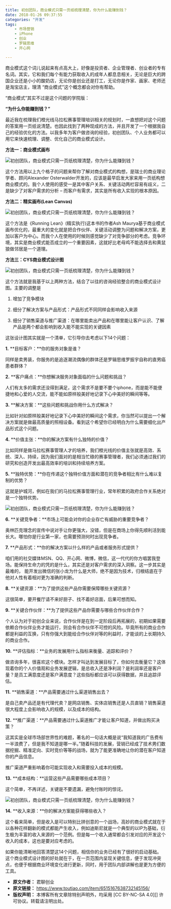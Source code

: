 ```yaml
---
title: 初创团队，商业模式只需一页纸梳理清楚，你为什么能赚到钱？
date: 2018-01-26 09:37:55
categories: "开发"
tags:
	- 市场营销
	- iPhone
	- 创业
	- 罗辑思维
	- 开心网

---
```


商业模式这个词儿说起来有点高大上，好像是投资者、企业管理者、创业者的专有名词。其实，它和我们每个有能力获取收入的成年人都息息相关，无论是巨大的跨国企业还是小小的酸奶店，无论你是创业还是打工，无论你是作家、画家、老师还是淘宝店主，理清 “商业模式”这个概念都会对你有帮助。

“商业模式”其实不过是这个问题的学院版：

**“为什么你能赚到钱？”**

最近我在梳理我们橙光线马拉松赛事管理培训相关的规划时，一直想把对这个问题的答案用一页纸说清楚。也因此找到了两种现成的方法，并且开发了一个根据我自己的经验优化的方法。以我多年为客户做咨询的经验，初创团队、个人业务都可以用它来快速梳理、调整、优化自己的商业模式设计。

**方法一：商业模式画布**

![初创团队，商业模式只需一页纸梳理清楚，你为什么能赚到钱？][FZV2-2YFU-ZEIV.jpg]

这个方法用以上九个格子的问题来帮你了解对商业模式的构想，是瑞士的商业理论学者、顾问Alexander Osterwalder开发的，应该是最早启发大家来用一页纸构想商业模式的。我个人使用的感受一是其中客户关系、关键活动两栏容易有歧义，二是缺少了对客户需求的分析 – 而客户有需求，其实是所有收入实现的根本原因。

**方法二：精实画布(Lean Canvas)**

![初创团队，商业模式只需一页纸梳理清楚，你为什么能赚到钱？][BNAR-7JU3-QFYB.jpg]

这个方法是《Running Lean》(精实执行)这本书的作者Ash Maurya基于商业模式画布优化的，最重大的变化就是把合作伙伴、关键活动调整为问题和解决方案，更加以客户为中心。而我个人在使用的时候则感觉缺少了对竞争部分的考虑。竞争环境，其实是商业模式能否成立的一个重要因素，这就好比老母鸡不能选择去和黄鼠狼做邻居是一个道理。

**方法三：CYS商业模式设计图**

![初创团队，商业模式只需一页纸梳理清楚，你为什么能赚到钱？][EVR7-BA3M-YB6B.jpg]

这个方法就是我基于以上两种方法，结合了以往的咨询经验整合的商业模式设计图。主要的调整是

1. 增加了竞争模块

2. 细分了解决方案与产品形式：产品形式不同同样会影响收入来源

3. 细分了销售渠道与推广渠道：在哪里能卖出产品和在哪里能让客户认识、了解产品是两个都会影响到收入能不能实现的关键因素

这张设计图其实就是一个清单，它引导你去考虑以下14个问题：

**1.** **目标客户：**你的服务对象是谁？

同样是卖男装，你服务的是追逐潮流偶像的群体还是罗辑思维罗振宇自称的直男癌患者群体？

**2.** **客户痛点：**你想解决服务对象面临的什么问题和挑战？

人们有太多的需求还没得到满足，这个需求不是要不要个iphone，而是能不能便捷地和心爱的人交流，能不能如原样般美好地记录下心中美好的瞬间等等。

**3.** **解决方案：**这些问题和挑战你用什么方式解决？

比如针对如原样般美好地记录下心中美好的瞬间这个需求，你当然可以提出一个解决方案就是做最高质量的照相设备。看到这个希望你已经明白为什么需要细化出产品形式这个问题。

**4.** **价值主张：**你的解决方案有什么独特的价值？

比如同样是做马拉松赛事管理人才的培养，我们橙光线的价值主张就是高效、系统、深入、持续，因为我们面对的是相当忙碌的赛事管理者，我们必须通过我们的研究和创造开发出最高效率的培训和持续培养方案。

**5.** **独特优势：**你在传递这个独特价值方面和潜在的竞争者相比有什么难以复制的优势？

这就是护城河，例如在我们的马拉松赛事管理行业，常年积累的政府合作关系绝对是一个独特优势。

![初创团队，商业模式只需一页纸梳理清楚，你为什么能赚到钱？][FJAV-QZJ6-JAUU.jpg]

**6.** **关键竞争者：**市场上可能会对你的企业存亡有威胁的重要竞争者？

奥林匹克理念的宣传中说对手让你更强大，没错，但是在商场上你得先顺利活到能长大。哪怕你是行业第一家，也需要预测何时出现竞争者。

**7.** **产品形式：**你的解决方案以什么样的产品或者服务形式提供？

咱们用的社交媒体MSN、QQ、开心网、微博，微信，这一代代的你方唱罢我登场。能保持生命力的凭的是什么，其实还是对客户需求的深入洞察。这一步其实是最难的， 能开发出微信的张小龙为什么是大师，绝不是因为技术，归根结底在于他对人性有着相对更为准确的判断。

**8.** **关键资源：**为了提供这些产品你需要保障哪些关键资源？

这很简单，要开餐厅请不来好厨子、找不着好店面，后果可想而知。

**9.** **关键合作伙伴：**为了提供这些产品你需要与哪些合作伙伴合作？

个人认为对于初创企业来说，合作伙伴是在到一定阶段后再拓展的，初期如果需要依赖合作伙伴业务才能运行，则会有合作伙伴不可控的风险。毕竟所有的商业合作都是利益的互换，只有你强大到能给合作伙伴对等的利益时，才能谈的上长期持久的商业合作。

**10.** **评估指标：**业务的发展用什么指标来衡量、追踪和评价？

做咨询多年，很喜欢这个模块。怎样才叫达到发展目标了，你如何去衡量它？这体现着你的个人价值观和业务发展逻辑，是总收入还是净利润？是利润率还是客户量？是员工满意度还是客户满意度？这些指标都应该可以获得数据，并且追踪评估。

**11.** **销售渠道：**产品需要通过什么渠道销售出去？

是自己卖产品还是有代理代卖？是网店销售、实体店销售还是人员直销？销售渠道很大程度上会影响收入的规模，以及成本的结构。

**12.** **推广渠道：**产品需要通过什么渠道推广才能让客户知道，并做出购买决策？

这其实是全球市场部世界性的难题，著名的一句话大概是说“我知道我的广告费有一半浪费了，但是我不知道是哪一半。”随着科技的发展，营销已经成了技术男们数据挖掘、精准定向、实时竞价等等的战场，就为了能更准确地让你的潜在客户知道你的产品信息。

推广渠道严重影响着你可能实现收入和需要投入成本的规模。

**13.** **成本结构：**运营这些产品需要哪些成本项目？

这个简单，不再详述，关键是不要遗漏，避免付账时的惊诧。

![初创团队，商业模式只需一页纸梳理清楚，你为什么能赚到钱？][AJER-2YRF-N67R.jpg]

**14.** **收入来源：**你的解决方案能获得哪些收入？

这个看来简单，但是收入是可以特别比拼创意的一个战场，高妙的商业模式就在于以各种花样翻新的模式都能产生收入，例如迪斯尼就是一个典型的以IP为基础，衍生极为丰富的收入来源的一个范例。但是每一个收入通常都会引发对应的开发这个收入的成本，这也是要对应考虑的。

如果你能清晰地回答清楚这14个问题，相信你的业务已经有了很好的启动基础。这个商业模式设计图的好处就在于，在一页范围内呈现关键信息，便于发现冲突点，也便于根据商业环境变化进行更新，同时，用于团队内部讲解也是更为方便的工具。


[FZV2-2YFU-ZEIV.jpg]: /pro/os/crawler/FZV2-2YFU-ZEIV.jpg
[BNAR-7JU3-QFYB.jpg]: /pro/os/crawler/BNAR-7JU3-QFYB.jpg
[EVR7-BA3M-YB6B.jpg]: /pro/os/crawler/EVR7-BA3M-YB6B.jpg
[FJAV-QZJ6-JAUU.jpg]: /pro/os/crawler/FJAV-QZJ6-JAUU.jpg
[AJER-2YRF-N67R.jpg]: /pro/os/crawler/AJER-2YRF-N67R.jpg
 *  **原文作者：** 君聊创业
 *  **原文链接：** https://www.toutiao.com/item/6515167638732145156/
 *  **版权声明：** 本博客所有文章除特别声明外，均采用 [CC BY-NC-SA 4.0][] 许可协议。转载请注明出处。